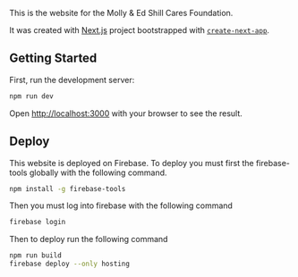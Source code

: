 This is the website for the Molly & Ed Shill Cares Foundation.

It was created with [Next.js](https://nextjs.org/) project bootstrapped with [`create-next-app`](https://github.com/vercel/next.js/tree/canary/packages/create-next-app).


## Getting Started

First, run the development server:

```bash
npm run dev
```

Open [http://localhost:3000](http://localhost:3000) with your browser to see the result.


## Deploy

This website is deployed on Firebase. To deploy you must first the firebase-tools globally with the following command.

```bash
npm install -g firebase-tools
```

Then you must log into firebase with the following command

```bash
firebase login
```

Then to deploy run the following command

```bash
npm run build
firebase deploy --only hosting
```
